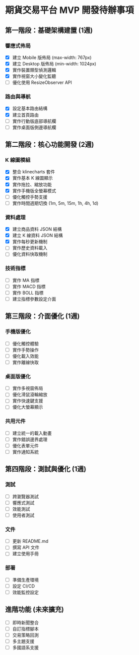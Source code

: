 # 期貨交易平台 MVP 開發待辦事項

## 第一階段：基礎架構建置 (1週)

### 響應式佈局
- [x] 建立 Mobile 版佈局 (max-width: 767px)
- [x] 建立 Desktop 版佈局 (min-width: 1024px)
- [x] 實作裝置類型偵測邏輯
- [x] 實作視窗大小變化監聽
- [ ] 優化使用 ResizeObserver API

### 路由與導航
- [x] 設定基本路由結構
- [x] 建立首頁路由
- [ ] 實作行動版底部導航欄
- [ ] 實作桌面版側邊導航欄

## 第二階段：核心功能開發 (2週)

### K 線圖模組
- [x] 整合 klinecharts 套件
- [x] 實作基本 K 線圖顯示
- [x] 實作拖拉、縮放功能
- [x] 實作手機版全螢幕模式
- [ ] 優化觸控手勢支援
- [ ] 實作時間週期切換 (1m, 5m, 15m, 1h, 4h, 1d)

### 資料處理
- [x] 建立商品資料 JSON 結構
- [x] 建立 K 線資料 JSON 結構
- [x] 實作每秒更新機制
- [ ] 實作歷史資料載入
- [ ] 優化資料快取機制

### 技術指標
- [ ] 實作 MA 指標
- [ ] 實作 MACD 指標
- [ ] 實作 BOLL 指標
- [ ] 建立指標參數設定介面

## 第三階段：介面優化 (1週)

### 手機版優化
- [ ] 優化觸控體驗
- [ ] 實作手勢操作
- [ ] 優化載入效能
- [ ] 實作離線快取

### 桌面版優化
- [ ] 實作多視窗佈局
- [ ] 優化滑鼠滾輪縮放
- [ ] 實作快速鍵支援
- [ ] 優化大螢幕顯示

### 共用元件
- [ ] 建立統一的載入動畫
- [ ] 實作錯誤邊界處理
- [ ] 優化表單元件
- [ ] 實作通知系統

## 第四階段：測試與優化 (1週)

### 測試
- [ ] 跨瀏覽器測試
- [ ] 響應式測試
- [ ] 效能測試
- [ ] 使用者測試

### 文件
- [ ] 更新 README.md
- [ ] 撰寫 API 文件
- [ ] 建立使用手冊

### 部署
- [ ] 準備生產環境
- [ ] 設定 CI/CD
- [ ] 效能監控設定

## 進階功能 (未來擴充)
- [ ] 即時新聞整合
- [ ] 自訂指標腳本
- [ ] 交易策略回測
- [ ] 多主題支援
- [ ] 多國語系支援